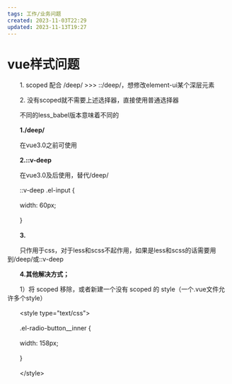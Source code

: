 ```yaml
---
tags: 工作/业务问题
created: 2023-11-03T22:29
updated: 2023-11-13T19:27
---
```

# vue样式问题

　　1\. scoped 配合 /deep/ \>\>\> ::/deep/，想修改element-ui某个深层元素

　　2\. 没有scoped就不需要上述选择器，直接使用普通选择器

　　不同的less_babel版本意味着不同的

　　**1./deep/**

　　在vue3.0之前可使用

　　**2.::v-deep**

　　在vue3.0及后使用，替代/deep/

　　::v-deep .el-input {

　　width: 60px;

　　}

　　**3.**

　　只作用于css，对于less和scss不起作用，如果是less和scss的话需要用到/deep/或::v-deep

　　**4.其他解决方式；**

　　1）将 scoped 移除，或者新建一个没有 scoped 的 style（一个.vue文件允许多个style）

　　\<style type="text/css"\>

　　.el-radio-button\_\_inner {

　　width: 158px;

　　}

　　\</style\>
